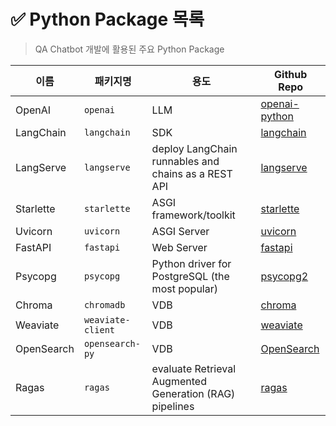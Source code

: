 # ✅ Python Package 목록

> QA Chatbot 개발에 활용된 주요 Python Package



| 이름       | 패키지명          | 용도                                                    | Github Repo                                                  |
| ---------- | ----------------- | ------------------------------------------------------- | ------------------------------------------------------------ |
| OpenAI     | `openai`          | LLM                                                     | [openai-python](https://github.com/openai/openai-python)     |
| LangChain  | `langchain`       | SDK                                                     | [langchain](https://github.com/langchain-ai/langchain)       |
| LangServe  | `langserve`       | deploy LangChain runnables and chains as a REST API     | [langserve](https://github.com/langchain-ai/langserve?ref=blog.langchain.dev) |
| Starlette  | `starlette`       | ASGI framework/toolkit                                  | [starlette](https://github.com/encode/starlette)             |
| Uvicorn    | `uvicorn`         | ASGI Server                                             | [uvicorn](https://github.com/encode/uvicorn)                 |
| FastAPI    | `fastapi`         | Web Server                                              | [fastapi](https://github.com/tiangolo/fastapi)               |
| Psycopg    | `psycopg`         | Python driver for PostgreSQL (the most popular)         | [psycopg2](https://github.com/psycopg/psycopg2/)             |
| Chroma     | `chromadb`        | VDB                                                     | [chroma](https://github.com/chroma-core/chroma)              |
| Weaviate   | `weaviate-client` | VDB                                                     | [weaviate](https://github.com/weaviate/weaviate)             |
| OpenSearch | `opensearch-py`   | VDB                                                     | [OpenSearch](https://github.com/opensearch-project/OpenSearch) |
| Ragas      | `ragas`           | evaluate Retrieval Augmented Generation (RAG) pipelines | [ragas](https://github.com/explodinggradients/ragas)         |



